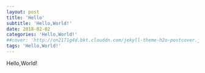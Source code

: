 ```yaml
---
layout: post
title: 'Hello'
subtitle: 'Hello,World!'
date: 2018-02-02
categories: 'Hello,World!'
##cover: 'http://on2171g4d.bkt.clouddn.com/jekyll-theme-h2o-postcover.jpg'
tags: 'Hello,World!'
---
```

Hello,World!
